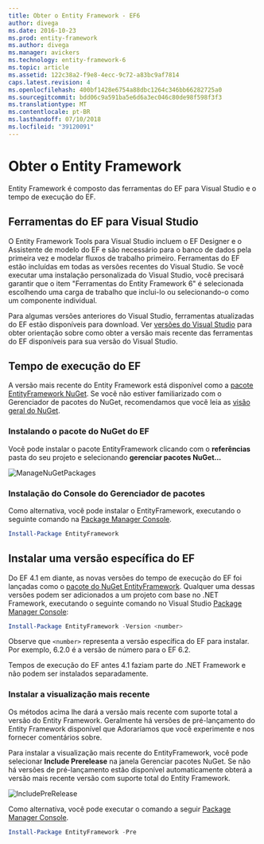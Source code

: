 ```yaml
---
title: Obter o Entity Framework - EF6
author: divega
ms.date: 2016-10-23
ms.prod: entity-framework
ms.author: divega
ms.manager: avickers
ms.technology: entity-framework-6
ms.topic: article
ms.assetid: 122c38a2-f9e8-4ecc-9c72-a83bc9af7814
caps.latest.revision: 4
ms.openlocfilehash: 400bf1428e6754a88dbc1264c346bb66282725a0
ms.sourcegitcommit: bdd06c9a591ba5e6d6a3ec046c80de98f598f3f3
ms.translationtype: MT
ms.contentlocale: pt-BR
ms.lasthandoff: 07/10/2018
ms.locfileid: "39120091"
---
```

# <a name="get-entity-framework"></a>Obter o Entity Framework
Entity Framework é composto das ferramentas do EF para Visual Studio e o tempo de execução do EF.

## <a name="ef-tools-for-visual-studio"></a>Ferramentas do EF para Visual Studio

O Entity Framework Tools para Visual Studio incluem o EF Designer e o Assistente de modelo do EF e são necessário para o banco de dados pela primeira vez e modelar fluxos de trabalho primeiro. Ferramentas do EF estão incluídas em todas as versões recentes do Visual Studio. Se você executar uma instalação personalizada do Visual Studio, você precisará garantir que o item "Ferramentas do Entity Framework 6" é selecionada escolhendo uma carga de trabalho que inclui-lo ou selecionando-o como um componente individual.

Para algumas versões anteriores do Visual Studio, ferramentas atualizadas do EF estão disponíveis para download. Ver [versões do Visual Studio](~/ef6/what-is-new/visual-studio.md) para obter orientação sobre como obter a versão mais recente das ferramentas do EF disponíveis para sua versão do Visual Studio.

## <a name="ef-runtime"></a>Tempo de execução do EF

A versão mais recente do Entity Framework está disponível como a [pacote EntityFramework NuGet](http://nuget.org/packages/EntityFramework/). Se você não estiver familiarizado com o Gerenciador de pacotes do NuGet, recomendamos que você leia as [visão geral do NuGet](https://docs.microsoft.com/nuget/consume-packages/overview-and-workflow).

### <a name="installing-the-ef-nuget-package"></a>Instalando o pacote do NuGet do EF

Você pode instalar o pacote EntityFramework clicando com o **referências** pasta do seu projeto e selecionando **gerenciar pacotes NuGet...**

![ManageNuGetPackages](~/ef6/media/managenugetpackages.png)

### <a name="installing-from-package-manager-console"></a>Instalação do Console do Gerenciador de pacotes

Como alternativa, você pode instalar o EntityFramework, executando o seguinte comando na [Package Manager Console](http://docs.nuget.org/docs/start-here/using-the-package-manager-console).

``` powershell
Install-Package EntityFramework
```

## <a name="installing-a-specific-version-of-ef"></a>Instalar uma versão específica do EF

Do EF 4.1 em diante, as novas versões do tempo de execução do EF foi lançadas como o [pacote do NuGet EntityFramework](https://www.nuget.org/packages/EntityFramework/). Qualquer uma dessas versões podem ser adicionados a um projeto com base no .NET Framework, executando o seguinte comando no Visual Studio [Package Manager Console](http://docs.nuget.org/docs/start-here/using-the-package-manager-console):

``` powershell
Install-Package EntityFramework -Version <number>
```

Observe que `<number>` representa a versão específica do EF para instalar. Por exemplo, 6.2.0 é a versão de número para o EF 6.2.   

Tempos de execução do EF antes 4.1 faziam parte do .NET Framework e não podem ser instalados separadamente.

### <a name="installing-the-latest-preview"></a>Instalar a visualização mais recente

Os métodos acima lhe dará a versão mais recente com suporte total a versão do Entity Framework. Geralmente há versões de pré-lançamento do Entity Framework disponível que Adoraríamos que você experimente e nos fornecer comentários sobre.

Para instalar a visualização mais recente do EntityFramework, você pode selecionar **Include Prerelease** na janela Gerenciar pacotes NuGet. Se não há versões de pré-lançamento estão disponível automaticamente obterá a versão mais recente versão com suporte total do Entity Framework.

![IncludePreRelease](~/ef6/media/includeprerelease.png)

Como alternativa, você pode executar o comando a seguir [Package Manager Console](http://docs.nuget.org/docs/start-here/using-the-package-manager-console).

``` powershell
Install-Package EntityFramework -Pre
```
